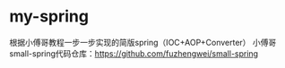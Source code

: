 # my-spring
根据小傅哥教程一步一步实现的简版spring（IOC+AOP+Converter）
小傅哥small-spring代码仓库：https://github.com/fuzhengwei/small-spring
